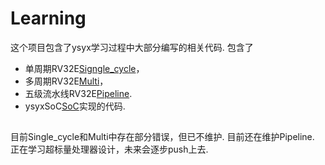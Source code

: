# Learning
这个项目包含了ysyx学习过程中大部分编写的相关代码.
包含了
 - 单周期RV32E[Signgle_cycle](Single_cycle/README.mk)， 
 - 多周期RV32E[Multi](Multi/README.mk)，
 - 五级流水线RV32E[Pipeline](Pipeline/README.mk).
 - ysyxSoC[SoC](SoC/README.mk)实现的代码.
## 
目前Single_cycle和Multi中存在部分错误，但已不维护.
目前还在维护Pipeline.
正在学习超标量处理器设计，未来会逐步push上去.
